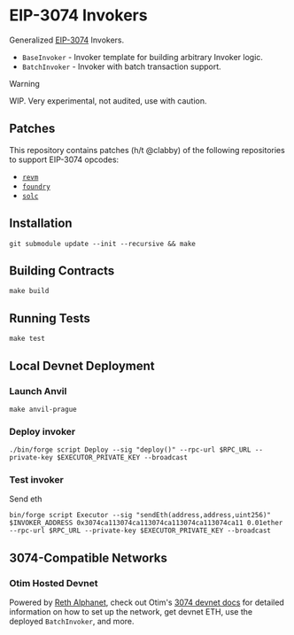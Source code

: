 # EIP-3074 Invokers

Generalized [EIP-3074](https://eips.ethereum.org/EIPS/eip-3074) Invokers. 

- `BaseInvoker` - Invoker template for building arbitrary Invoker logic.
- `BatchInvoker` - Invoker with batch transaction support.

> [!WARNING] 
> WIP. Very experimental, not audited, use with caution.

## Patches

This repository contains patches (h/t @clabby) of the following repositories to support EIP-3074 opcodes:

- [`revm`](https://github.com/wevm/revm/tree/jxom/eip-3074)
- [`foundry`](https://github.com/wevm/foundry/tree/jxom/eip-3074)
- [`solc`](https://github.com/clabby/solidity/tree/cl/eip-3074)

## Installation

```shell
git submodule update --init --recursive && make
```

## Building Contracts

```shell
make build
```

## Running Tests

```shell
make test
```

## Local Devnet Deployment

### Launch Anvil

```shell
make anvil-prague
```

### Deploy invoker

```shell
./bin/forge script Deploy --sig "deploy()" --rpc-url $RPC_URL --private-key $EXECUTOR_PRIVATE_KEY --broadcast
```

### Test invoker

Send eth

```shell
bin/forge script Executor --sig "sendEth(address,address,uint256)" $INVOKER_ADDRESS 0x3074ca113074ca113074ca113074ca113074ca11 0.01ether --rpc-url $RPC_URL --private-key $EXECUTOR_PRIVATE_KEY --broadcast
```

## 3074-Compatible Networks

### Otim Hosted Devnet

Powered by [Reth Alphanet](https://github.com/paradigmxyz/alphanet), check out Otim's [3074 devnet docs](https://docs.otim.xyz) for detailed information on how to set up the network, get devnet ETH, use the deployed `BatchInvoker`, and more.

